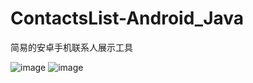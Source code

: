 # ContactsList-Android_Java
简易的安卓手机联系人展示工具

![image](https://user-images.githubusercontent.com/79641956/117849839-4cab8300-b2b7-11eb-8317-6ddd60dee3b1.png)
![image](https://user-images.githubusercontent.com/79641956/145168376-57b24321-e384-40d1-95ac-edaed58df7f5.png)
